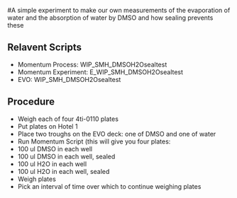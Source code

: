 #A simple experiment to make our own measurements of the evaporation of water and the absorption of water by DMSO and how sealing prevents these

## Relavent Scripts
- Momentum Process: WIP_SMH_DMSOH2Osealtest
- Momentum Experiment: E_WIP_SMH_DMSOH2Osealtest
- EVO: WIP_SMH_DMSOH2Osealtest

## Procedure
- Weigh each of four 4ti-0110 plates
- Put plates on Hotel 1
- Place two troughs on the EVO deck: one of DMSO and one of water 
- Run Momentum Script (this will give you four plates:
 - 100 ul DMSO in each well
 - 100 ul DMSO in each well, sealed
 - 100 ul H2O in each well
 - 100 ul H2O in each well, sealed
- Weigh plates
- Pick an interval of time over which to continue weighing plates

